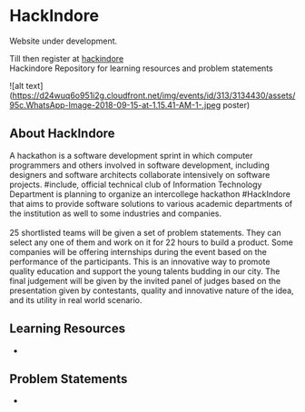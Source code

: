 # HackIndore

Website under development.

Till then register at [hackindore](https://hackindore.splashthat.com)
<br>
Hackindore Repository for learning resources and problem statements
<br>

![alt text](https://d24wuq6o951i2g.cloudfront.net/img/events/id/313/3134430/assets/95c.WhatsApp-Image-2018-09-15-at-1.15.41-AM-1-.jpeg poster)

## About HackIndore
A hackathon is a software development sprint in which computer programmers and others involved in software development, including designers and software architects collaborate intensively on software projects. #include, official technical club of Information Technology Department is planning to organize an intercollege hackathon #HackIndore that aims to provide software solutions to various academic departments of the institution as well to some industries and companies.
<br>
<br>
25 shortlisted teams will be given a set of problem statements. They can select any one of them and work on it for 22 hours to build a product. Some companies will be offering internships during the event based on the  performance of the participants. This is an innovative way to promote quality education and support the young talents budding in our city. The final judgement will be given by the invited panel of judges based on the presentation given by contestants, quality and innovative nature of the idea, and its utility in real world scenario.


## Learning Resources
* 


## Problem Statements
* 
